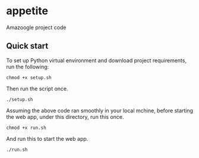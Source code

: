 # appetite
Amazoogle project code

## Quick start
To set up Python virtual environment and download project requirements, run the following:
```
chmod +x setup.sh
```
Then run the script once. 
```
./setup.sh
```

Assuming the above code ran smoothly in your local mchine, before starting the web app, under this directory, run this once. 
```
chmod +x run.sh
```
And run this to start the web app. 
```
./run.sh
```
